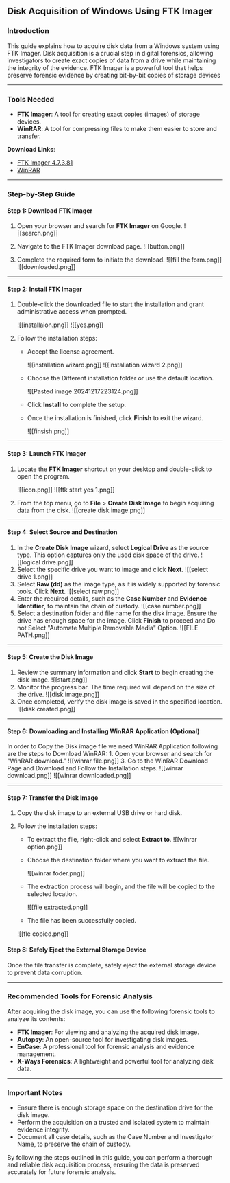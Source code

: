 ## Disk Acquisition of Windows Using FTK Imager

### Introduction

This guide explains how to acquire disk data from a Windows system using FTK Imager. Disk acquisition is a crucial step in digital forensics, allowing investigators to create exact copies of data from a drive while maintaining the integrity of the evidence. FTK Imager is a powerful tool that helps preserve forensic evidence by creating bit-by-bit copies of storage devices

---

### Tools Needed

- **FTK Imager**: A tool for creating exact copies (images) of storage devices.
- **WinRAR**: A tool for compressing files to make them easier to store and transfer.

**Download Links**:

- [FTK Imager 4.7.3.81](https://www.exterro.com/ftk-product-downloads/ftk-imager-4-7-3-81)
- [WinRAR](https://www.win-rar.com/download.html?&L=0)

---

### Step-by-Step Guide

#### Step 1: Download FTK Imager

1. Open your browser and search for **FTK Imager** on Google. 
   ![[search.png]]

2. Navigate to the FTK Imager download page.
   ![[button.png]]
3. Complete the required form to initiate the download.
   ![[fill the form.png]]
   ![[downloaded.png]]
---

#### Step 2: Install FTK Imager

1. Double-click the downloaded file to start the installation and grant administrative access when prompted.

   ![[installaion.png]]
   ![[yes.png]]
2. Follow the installation steps:
    - Accept the license agreement.
    
      ![[installation wizard.png]]
     ![[installation wizard 2.png]]
    - Choose the Different installation folder or use the default location. 
    
       ![[Pasted image 20241217223124.png]]
    - Click **Install** to complete the setup.
    - Once the installation is finished, click **Finish** to exit the wizard.
    
      ![[finsish.png]]

---

#### Step 3: Launch FTK Imager

1. Locate the **FTK Imager** shortcut on your desktop and double-click to open the program.

    ![[icon.png]]
    ![[ftk start yes 1.png]]
2. From the top menu, go to **File** > **Create Disk Image** to begin acquiring data from the disk.
    ![[create disk image.png]]

---

#### Step 4: Select Source and Destination

1. In the **Create Disk Image** wizard, select **Logical Drive** as the source type. This option captures only the used disk space of the drive.
    ![[logical drive.png]]
2. Select the specific drive you want to image and click **Next**.
    ![[select drive 1.png]]
3. Select **Raw (dd)** as the image type, as it is widely supported by forensic tools. Click **Next**.
    ![[select raw.png]]
4. Enter the required details, such as the **Case Number** and **Evidence Identifier**, to maintain the chain of custody.
    ![[case number.png]]
5. Select a destination folder and file name for the disk image. Ensure the drive has enough space for the image. Click **Finish** to proceed and  Do not Select "Automate Multiple Removable Media" Option.
    ![[FILE PATH.png]]

---

#### Step 5: Create the Disk Image

1. Review the summary information and click **Start** to begin creating the disk image.
    ![[start.png]]
2. Monitor the progress bar. The time required will depend on the size of the drive.
    ![[disk image.png]]
3. Once completed, verify the disk image is saved in the specified location.
    ![[disk  created.png]]
---

#### Step 6: Downloading and Installing WinRAR Application (Optional)

In order to Copy the Disk image file we need WinRAR Application following are the steps to Download WinRAR:
    1. Open your browser and search for "WinRAR download."
        ![[winrar file.png]]
    3. Go to the WinRAR Download Page and Download and Follow the Installation steps.
        ![[winrar download.png]]
        ![[winrar downloaded.png]]

---

#### Step 7: Transfer the Disk Image

1. Copy the disk image to an external USB drive or hard disk.  
2. Follow the installation steps:
    - To extract the file, right-click and select **Extract to**. 
     ![[winrar option.png]]

     - Choose the destination folder where you want to extract the file. 
    
       ![[winrar foder.png]]
       
     - The extraction process will begin, and the file will be copied to the selected location.

       ![[file extracted.png]]

      -  The file has been successfully copied. 
      
      ![[fle copied.png]]
       
       


#### Step 8: Safely Eject the External Storage Device

Once the file transfer is complete, safely eject the external storage device to prevent data corruption.

---

### Recommended Tools for Forensic Analysis

After acquiring the disk image, you can use the following forensic tools to analyze its contents:

- **FTK Imager**: For viewing and analyzing the acquired disk image.
- **Autopsy**: An open-source tool for investigating disk images.
- **EnCase**: A professional tool for forensic analysis and evidence management.
- **X-Ways Forensics**: A lightweight and powerful tool for analyzing disk data.

---

### Important Notes

- Ensure there is enough storage space on the destination drive for the disk image.
- Perform the acquisition on a trusted and isolated system to maintain evidence integrity.
- Document all case details, such as the Case Number and Investigator Name, to preserve the chain of custody.

By following the steps outlined in this guide, you can perform a thorough and reliable disk acquisition process, ensuring the data is preserved accurately for future forensic analysis.

